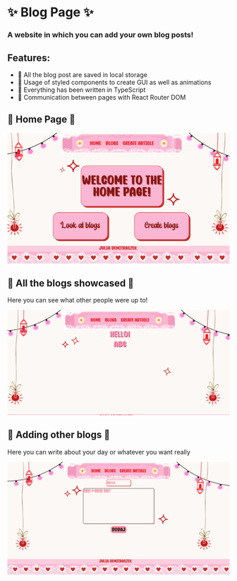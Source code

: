 # ✨ Blog Page ✨
### A website in which you can add your own blog posts!

## Features: 
* 📂 All the blog post are saved in local storage
* 💅 Usage of styled components to create GUI as well as animations
* 📜 Everything has been written in TypeScript
* 🛜 Communication between pages with React Router DOM

## 🎀 Home Page 🎀

![Home Page design](./images_to_showcase_project/home_page.png)

## 🎀 All the blogs showcased 🎀

Here you can see what other people were up to!

![Blogs](./images_to_showcase_project/blogs.png)

## 🎀 Adding other blogs 🎀

Here you can write about your day or whatever you want really

![Blogs](./images_to_showcase_project/adding_blogs.png)
